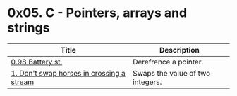 # 0x05. C - Pointers, arrays and strings

Title | Description
----- | -----------
[0.98 Battery st.](./0-reset_to_98.c) | Derefrence a pointer.
[1. Don't swap horses in crossing a stream](./1-swap.c) | Swaps the value of two integers.
